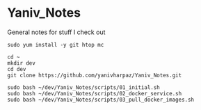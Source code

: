 # Yaniv_Notes
General notes for stuff I check out

```
sudo yum install -y git htop mc 

cd ~
mkdir dev
cd dev
git clone https://github.com/yanivharpaz/Yaniv_Notes.git

sudo bash ~/dev/Yaniv_Notes/scripts/01_initial.sh  
sudo bash ~/dev/Yaniv_Notes/scripts/02_docker_service.sh
sudo bash ~/dev/Yaniv_Notes/scripts/03_pull_docker_images.sh

```  

